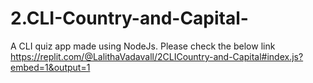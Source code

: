 # 2.CLI-Country-and-Capital-
A CLI quiz app made using NodeJs.
Please check the below link
https://replit.com/@LalithaVadavall/2CLICountry-and-Capital#index.js?embed=1&output=1
